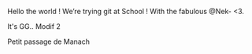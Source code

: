 Hello the world !
We’re trying git at School !
With the fabulous @Nek-  <3.

It's GG.. Modif 2

Petit passage de Manach
